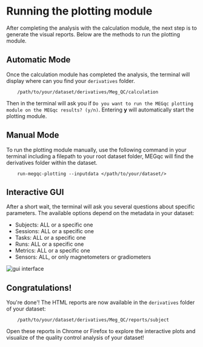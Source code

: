 # Running the plotting module
After completing the analysis with the calculation module, the next step is to generate the visual reports. Below are the methods to run the plotting module.

## Automatic Mode
Once the calculation module has completed the analysis, the terminal will display where can you find your `derivatives` folder. 

        /path/to/your/dataset/derivatives/Meg_QC/calculation

Then in the terminal will ask you if `Do you want to run the MEGqc plotting module on the MEGqc results? (y/n)`. Entering **y** will automatically start the plotting module.


## Manual Mode
To run the plotting module manually, use the following command in your terminal including a filepath to your root dataset folder, MEGqc will find the derivatives folder within the dataset.

        run-megqc-plotting --inputdata </path/to/your/dataset/>

## Interactive GUI
After a short wait, the terminal will ask you several questions about specific parameters. The available options depend on the metadata in your dataset:
- Subjects: ALL or a specific one
- Sessions: ALL or a specific one
- Tasks: ALL or a specific one
- Runs: ALL or a specific one
- Metrics: ALL or a specific one
- Sensors: ALL, or only magnetometers or gradiometers

![gui interface]( ../static/gui.png)

## Congratulations!
You're done'! The HTML reports are now available in the `derivatives` folder of your dataset:


        /path/to/your/dataset/derivatives/Meg_QC/reports/subject
        
Open these reports in Chrome or Firefox to explore the interactive plots and visualize of the quality control analysis of your dataset!

<!--

OLD VERSION
As you can see, the calculation module generates numerous metadata files. But what if we want the data to be neatly organized and presented in a visual and interactive way?

Luckily MEGqc also contains the plotting module, which generates the HTML reports we saw earlier. Let's see how can we produce them:



## Setting File Paths

First, locate the script *meg_qc_plots.py* within the `plotting`folder in the `meg_qc` package, which is located in the `site-packages` folder of your environment. The path might look like this:

        /path/to/environment/lib/python3.9/site-packages/meg_qc/plotting/


Open the *meg_qc_plots.py*, and at the very last line where **tsvs_to_plot=** is defined, add your path to your dataset (e.g., ds003483). The line should look similar to this:

        tsvs_to_plot = make_plots_meg_qc(ds_paths=['/path/to/dataset/'])

## Running the plotting module

Ensure that you are working within your environment and then run the script from the command line. The command might look like:

        python3 /path/to/environment/lib/python3.9/site-packages/meg_qc/plotting/meg_qc_plots.py






